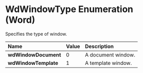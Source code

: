 
# WdWindowType Enumeration (Word)

Specifies the type of window.



|**Name**|**Value**|**Description**|
|:-----|:-----|:-----|
|**wdWindowDocument**|0|A document window.|
|**wdWindowTemplate**|1|A template window.|
